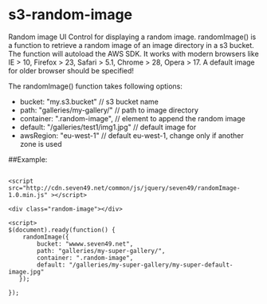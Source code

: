 # s3-random-image
Random image UI Control for displaying a random image.
randomImage() is a function to retrieve a random image of an image directory in a s3 bucket.
The function will autoload the AWS SDK. It works  with modern browsers like IE > 10, Firefox > 23, Safari > 5.1, Chrome > 28, Opera > 17. A default image for older browser should be specified!


The randomImage() function takes following options:
* bucket: "my.s3.bucket" // s3 bucket name
* path: "galleries/my-gallery/" // path to image directory
* container: ".random-image", // element to append the random image
* default: "/galleries/test1/img1.jpg" // default image for 
* awsRegion: "eu-west-1" // default eu-west-1, change only if another zone is used


##Example:

<code>
&lt;script src=&quot;http://cdn.seven49.net/common/js/jquery/seven49/randomImage-1.0.min.js&quot; &gt;&lt;/script&gt;
</code>  

<code>
&lt;div class=&quot;random-image&quot;&gt;&lt;/div&gt;
</code>

<code> 
&lt;script&gt;  
$(document).ready(function() {</code>
 
<code>
	randomImage({
		bucket: &quot;wwww.seven49.net&quot;,  
		path: &quot;galleries/my-super-gallery/&quot;,  
		container: &quot;.random-image&quot;,  
		default: &quot;/galleries/my-super-gallery/my-super-default-image.jpg&quot;  
   });
   </code>
 
 <code> 
});
</code>